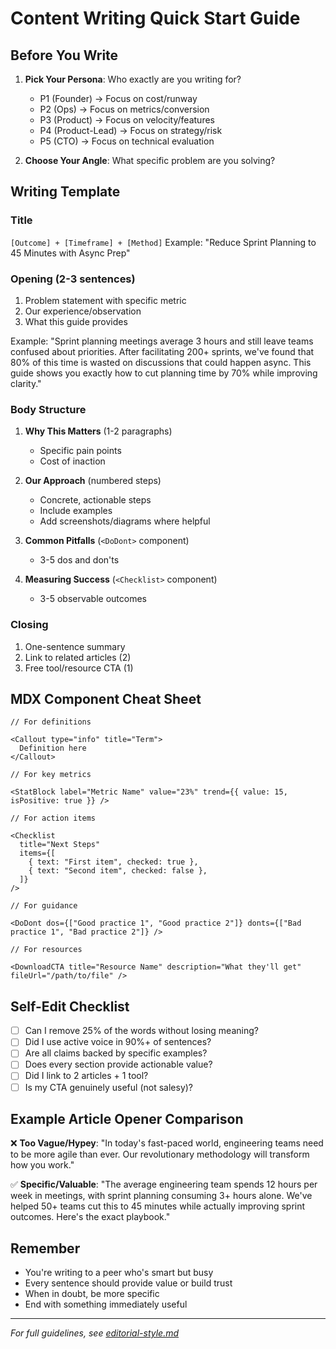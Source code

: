 # Content Writing Quick Start Guide

## Before You Write

1. **Pick Your Persona**: Who exactly are you writing for?
   - P1 (Founder) → Focus on cost/runway
   - P2 (Ops) → Focus on metrics/conversion
   - P3 (Product) → Focus on velocity/features
   - P4 (Product-Lead) → Focus on strategy/risk
   - P5 (CTO) → Focus on technical evaluation

2. **Choose Your Angle**: What specific problem are you solving?

## Writing Template

### Title

`[Outcome] + [Timeframe] + [Method]` Example: "Reduce Sprint Planning to 45 Minutes with Async Prep"

### Opening (2-3 sentences)

1. Problem statement with specific metric
2. Our experience/observation
3. What this guide provides

Example: "Sprint planning meetings average 3 hours and still leave teams confused about priorities.
After facilitating 200+ sprints, we've found that 80% of this time is wasted on discussions that
could happen async. This guide shows you exactly how to cut planning time by 70% while improving
clarity."

### Body Structure

1. **Why This Matters** (1-2 paragraphs)
   - Specific pain points
   - Cost of inaction

2. **Our Approach** (numbered steps)
   - Concrete, actionable steps
   - Include examples
   - Add screenshots/diagrams where helpful

3. **Common Pitfalls** (`<DoDont>` component)
   - 3-5 dos and don'ts

4. **Measuring Success** (`<Checklist>` component)
   - 3-5 observable outcomes

### Closing

1. One-sentence summary
2. Link to related articles (2)
3. Free tool/resource CTA (1)

## MDX Component Cheat Sheet

```mdx
// For definitions

<Callout type="info" title="Term">
  Definition here
</Callout>

// For key metrics

<StatBlock label="Metric Name" value="23%" trend={{ value: 15, isPositive: true }} />

// For action items

<Checklist
  title="Next Steps"
  items={[
    { text: "First item", checked: true },
    { text: "Second item", checked: false },
  ]}
/>

// For guidance

<DoDont dos={["Good practice 1", "Good practice 2"]} donts={["Bad practice 1", "Bad practice 2"]} />

// For resources

<DownloadCTA title="Resource Name" description="What they'll get" fileUrl="/path/to/file" />
```

## Self-Edit Checklist

- [ ] Can I remove 25% of the words without losing meaning?
- [ ] Did I use active voice in 90%+ of sentences?
- [ ] Are all claims backed by specific examples?
- [ ] Does every section provide actionable value?
- [ ] Did I link to 2 articles + 1 tool?
- [ ] Is my CTA genuinely useful (not salesy)?

## Example Article Opener Comparison

❌ **Too Vague/Hypey**: "In today's fast-paced world, engineering teams need to be more agile than
ever. Our revolutionary methodology will transform how you work."

✅ **Specific/Valuable**: "The average engineering team spends 12 hours per week in meetings, with
sprint planning consuming 3+ hours alone. We've helped 50+ teams cut this to 45 minutes while
actually improving sprint outcomes. Here's the exact playbook."

## Remember

- You're writing to a peer who's smart but busy
- Every sentence should provide value or build trust
- When in doubt, be more specific
- End with something immediately useful

---

_For full guidelines, see [editorial-style.md](./editorial-style.md)_
